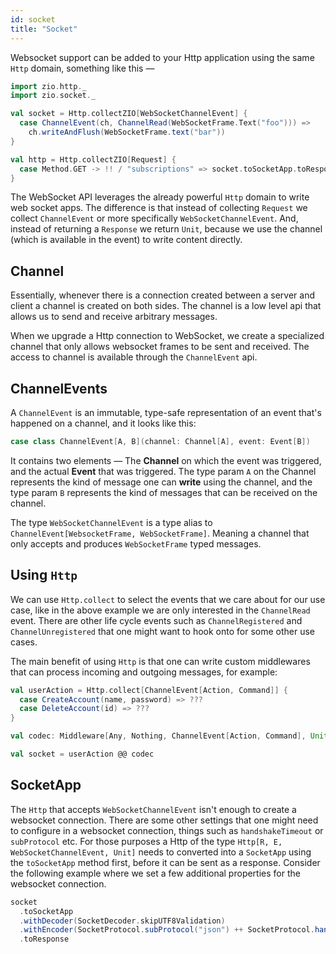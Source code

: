 ```yaml
---
id: socket
title: "Socket"
---
```


Websocket support can be added to your Http application using the same `Http` domain, something like this —

```scala
import zio.http._
import zio.socket._

val socket = Http.collectZIO[WebSocketChannelEvent] {
  case ChannelEvent(ch, ChannelRead(WebSocketFrame.Text("foo"))) =>
    ch.writeAndFlush(WebSocketFrame.text("bar"))
}

val http = Http.collectZIO[Request] {
  case Method.GET -> !! / "subscriptions" => socket.toSocketApp.toResponse
}
```

The WebSocket API leverages the already powerful `Http` domain to write web socket apps. The difference is that instead
of collecting `Request` we collect `ChannelEvent` or more specifically `WebSocketChannelEvent`. And, instead of
returning
a `Response` we return `Unit`, because we use the channel (which is available in the event) to write content directly.

## Channel

Essentially, whenever there is a connection created between a server and client a channel is created on both sides. The
channel is a low level api that allows us to send and receive arbitrary messages.

When we upgrade a Http connection to WebSocket, we create a specialized channel that only allows websocket frames to be
sent and received. The access to channel is available through the `ChannelEvent` api.

## ChannelEvents

A `ChannelEvent` is an immutable, type-safe representation of an event that's happened on a channel, and it looks like
this:

```scala
case class ChannelEvent[A, B](channel: Channel[A], event: Event[B])
```

It contains two elements — The **Channel** on which the event was triggered, and the actual **Event** that was triggered.
The
type param `A` on the Channel represents the kind of message one can **write** using the channel, and the type param `B`
represents the kind of messages that can be received on the channel.

The type `WebSocketChannelEvent` is a type alias to `ChannelEvent[WebsocketFrame, WebSocketFrame]`. Meaning a channel
that only accepts and produces `WebSocketFrame` typed messages.

## Using `Http`

We can use `Http.collect` to select the events that we care about for our use case, like in the above example we are
only interested in the `ChannelRead` event. There are other life cycle events such as `ChannelRegistered`
and `ChannelUnregistered` that one might want to hook onto for some other use cases.

The main benefit of using `Http` is that one can write custom middlewares that can process incoming and outgoing
messages, for example:

```scala
val userAction = Http.collect[ChannelEvent[Action, Command]] {
  case CreateAccount(name, password) => ???
  case DeleteAccount(id) => ???
}

val codec: Middleware[Any, Nothing, ChannelEvent[Action, Command], Unit, WebSocketChannelEvent, Unit]

val socket = userAction @@ codec
```

## SocketApp

The `Http` that accepts `WebSocketChannelEvent` isn't enough to create a websocket connection. There are some other settings
that one might need to configure in a websocket connection, things such as `handshakeTimeout` or `subProtocol` etc. For
those purposes a Http of the type `Http[R, E, WebSocketChannelEvent, Unit]` needs to converted into a `SocketApp` using
the `toSocketApp` method first, before it can be sent as a response. Consider the following example where we set a few
additional properties for the websocket connection.

```scala
socket
  .toSocketApp
  .withDecoder(SocketDecoder.skipUTF8Validation)
  .withEncoder(SocketProtocol.subProtocol("json") ++ SocketProtocol.handshakeTimeout(5 seconds))
  .toResponse
```